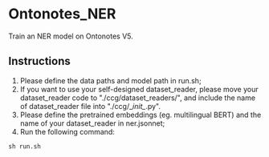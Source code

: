 # Ontonotes_NER
Train an NER model on Ontonotes V5.

## Instructions
1. Please define the data paths and model path in run.sh;
2. If you want to use your self-designed dataset_reader, please move your dataset_reader code to "./ccg/dataset_readers/", and include the name of dataset_reader file into "./ccg/\__init\__.py". 
3. Please define the pretrained embeddings (eg. multilingual BERT) and the name of your dataset_reader in ner.jsonnet;
4. Run the following command:
```
sh run.sh
```

